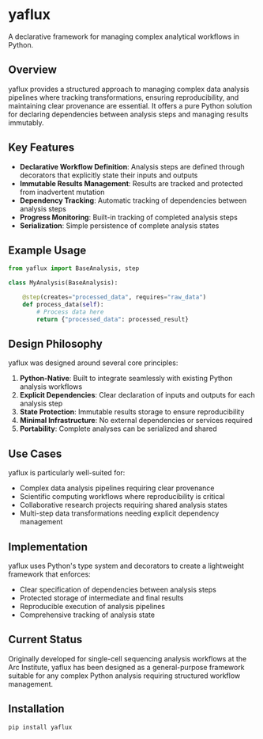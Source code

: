 # yaflux

A declarative framework for managing complex analytical workflows in Python.

## Overview

yaflux provides a structured approach to managing complex data analysis pipelines where tracking transformations, ensuring reproducibility, and maintaining clear provenance are essential. It offers a pure Python solution for declaring dependencies between analysis steps and managing results immutably.

## Key Features

- **Declarative Workflow Definition**: Analysis steps are defined through decorators that explicitly state their inputs and outputs
- **Immutable Results Management**: Results are tracked and protected from inadvertent mutation
- **Dependency Tracking**: Automatic tracking of dependencies between analysis steps
- **Progress Monitoring**: Built-in tracking of completed analysis steps
- **Serialization**: Simple persistence of complete analysis states

## Example Usage

```python
from yaflux import BaseAnalysis, step

class MyAnalysis(BaseAnalysis):

    @step(creates="processed_data", requires="raw_data")
    def process_data(self):
        # Process data here
        return {"processed_data": processed_result}
```

## Design Philosophy

yaflux was designed around several core principles:

1. **Python-Native**: Built to integrate seamlessly with existing Python analysis workflows
2. **Explicit Dependencies**: Clear declaration of inputs and outputs for each analysis step
3. **State Protection**: Immutable results storage to ensure reproducibility
4. **Minimal Infrastructure**: No external dependencies or services required
5. **Portability**: Complete analyses can be serialized and shared

## Use Cases

yaflux is particularly well-suited for:

- Complex data analysis pipelines requiring clear provenance
- Scientific computing workflows where reproducibility is critical
- Collaborative research projects requiring shared analysis states
- Multi-step data transformations needing explicit dependency management

## Implementation

yaflux uses Python's type system and decorators to create a lightweight framework that enforces:

- Clear specification of dependencies between analysis steps
- Protected storage of intermediate and final results
- Reproducible execution of analysis pipelines
- Comprehensive tracking of analysis state

## Current Status

Originally developed for single-cell sequencing analysis workflows at the Arc Institute, yaflux has been designed as a general-purpose framework suitable for any complex Python analysis requiring structured workflow management.

## Installation

```bash
pip install yaflux
```
